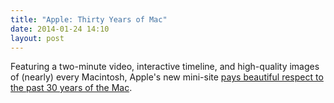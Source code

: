 ```yaml
---
title: "Apple: Thirty Years of Mac"
date: 2014-01-24 14:10
layout: post
---
```

Featuring a two-minute video, interactive timeline, and high-quality images of (nearly) every Macintosh, Apple's new mini-site [pays beautiful respect to the past 30 years of the Mac](https://www.apple.com/30-years/). 